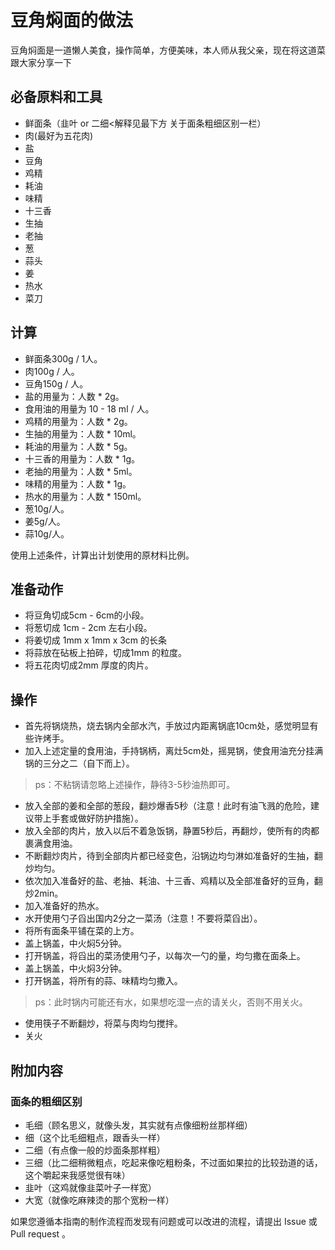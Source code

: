 # 豆角焖面的做法

豆角焖面是一道懒人美食，操作简单，方便美味，本人师从我父亲，现在将这道菜跟大家分享一下

## 必备原料和工具

* 鲜面条（韭叶 or 二细<解释见最下方 关于面条粗细区别一栏）
* 肉(最好为五花肉)
* 盐
* 豆角
* 鸡精
* 耗油
* 味精
* 十三香
* 生抽
* 老抽
* 葱
* 蒜头
* 姜
* 热水
* 菜刀

## 计算

* 鲜面条300g / 1人。
* 肉100g / 人。
* 豆角150g / 人。
* 盐的用量为：人数 * 2g。
* 食用油的用量为 10 - 18 ml / 人。
* 鸡精的用量为：人数 * 2g。
* 生抽的用量为：人数 * 10ml。
* 耗油的用量为：人数 * 5g。
* 十三香的用量为：人数 * 1g。
* 老抽的用量为：人数 * 5ml。
* 味精的用量为：人数 * 1g。
* 热水的用量为：人数 * 150ml。
* 葱10g/人。
* 姜5g/人。
* 蒜10g/人。

使用上述条件，计算出计划使用的原材料比例。

## 准备动作

* 将豆角切成5cm - 6cm的小段。
* 将葱切成 1cm - 2cm 左右小段。
* 将姜切成 1mm x 1mm x 3cm 的长条
* 将蒜放在砧板上拍碎，切成1mm 的粒度。
* 将五花肉切成2mm 厚度的肉片。

## 操作

* 首先将锅烧热，烧去锅内全部水汽，手放过内距离锅底10cm处，感觉明显有些许烤手。
* 加入上述定量的食用油，手持锅柄，离灶5cm处，摇晃锅，使食用油充分挂满锅的三分之二（自下而上）。

> ps：不粘锅请忽略上述操作，静待3-5秒油热即可。

* 放入全部的姜和全部的葱段，翻炒爆香5秒（注意！此时有油飞溅的危险，建议带上手套或做好防护措施）。
* 放入全部的肉片，放入以后不着急饭锅，静置5秒后，再翻炒，使所有的肉都裹满食用油。
* 不断翻炒肉片，待到全部肉片都已经变色，沿锅边均匀淋如准备好的生抽，翻炒均匀。
* 依次加入准备好的盐、老抽、耗油、十三香、鸡精以及全部准备好的豆角，翻炒2min。
* 加入准备好的热水。
* 水开使用勺子舀出国内2分之一菜汤（注意！不要将菜舀出）。
* 将所有面条平铺在菜的上方。
* 盖上锅盖，中火焖5分钟。
* 打开锅盖，将舀出的菜汤使用勺子，以每次一勺的量，均匀撒在面条上。
* 盖上锅盖，中火焖3分钟。
* 打开锅盖，将所有的蒜、味精均匀撒入。

> ps：此时锅内可能还有水，如果想吃湿一点的请关火，否则不用关火。

* 使用筷子不断翻炒，将菜与肉均匀搅拌。
* 关火

## 附加内容

### 面条的粗细区别

* 毛细（顾名思义，就像头发，其实就有点像细粉丝那样细）
* 细（这个比毛细粗点，跟香头一样）
* 二细（有点像一般的炒面条那样粗）
* 三细（比二细稍微粗点，吃起来像吃粗粉条，不过面如果拉的比较劲道的话，这个嚼起来我感觉很有味）
* 韭叶（这鸡就像韭菜叶子一样宽）
* 大宽（就像吃麻辣烫的那个宽粉一样）

如果您遵循本指南的制作流程而发现有问题或可以改进的流程，请提出 Issue 或 Pull request 。
